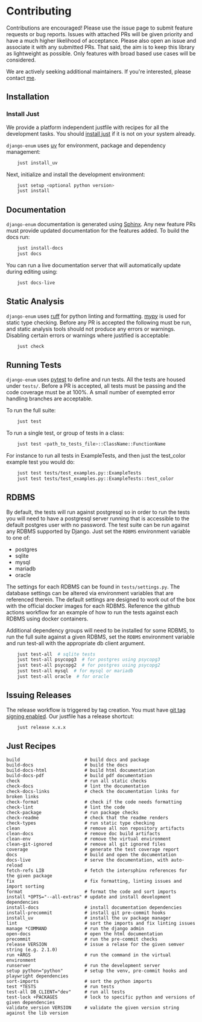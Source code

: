 # Contributing

Contributions are encouraged! Please use the issue page to submit feature requests or bug reports. Issues with attached PRs will be given priority and have a much higher likelihood of acceptance. Please also open an issue and associate it with any submitted PRs. That said, the aim is to keep this library as lightweight as possible. Only features with broad based use cases will be considered.

We are actively seeking additional maintainers. If you're interested, please contact [me](https://github.com/bckohan).


## Installation

### Install Just

We provide a platform independent justfile with recipes for all the development tasks. You should [install just](https://just.systems/man/en/installation.html) if it is not on your system already.

`django-enum` uses [uv](https://docs.astral.sh/uv) for environment, package and dependency management:

```bash
    just install_uv
```

Next, initialize and install the development environment:

```bash
    just setup <optional python version>
    just install
```

## Documentation

`django-enum` documentation is generated using [Sphinx](https://www.sphinx-doc.org). Any new feature PRs must provide updated documentation for the features added. To build the docs run:

```bash
    just install-docs
    just docs
```

You can run a live documentation server that will automatically update during editing using:

```bash
    just docs-live
```

## Static Analysis

`django-enum` uses [ruff](https://docs.astral.sh/ruff) for python linting and formatting. [mypy](http://mypy-lang.org) is used for static type checking. Before any PR is accepted the following must be run, and static analysis tools should not produce any errors or warnings. Disabling certain errors or warnings where justified is acceptable:

```bash
    just check
```

## Running Tests

`django-enum` uses [pytest](https://docs.pytest.org/) to define and run tests. All the tests are housed under ``tests/``. Before a PR is accepted, all tests must be passing and the code coverage must be at 100%. A small number of exempted error handling branches are acceptable.

To run the full suite:

```bash
    just test
```

To run a single test, or group of tests in a class:

```bash
    just test <path_to_tests_file>::ClassName::FunctionName
```

For instance to run all tests in ExampleTests, and then just the
test_color example test you would do:

```bash
    just test tests/test_examples.py::ExampleTests
    just test tests/test_examples.py::ExampleTests::test_color
```

## RDBMS

By default, the tests will run against postgresql so in order to run the tests you will need to have a postgresql server running that is accessible to the default postgres user with no password. The test suite can be run against any RDBMS supported by Django. Just set the ``RDBMS`` environment variable to one of:

  * postgres
  * sqlite
  * mysql
  * mariadb
  * oracle

The settings for each RDBMS can be found in ``tests/settings.py``. The database settings can be altered via environment variables that are referenced therein. The default settings are designed to work out of the box with the official docker images for each RDBMS. Reference the github actions workflow for an example of how to run the tests against each RDBMS using docker containers.

Additional dependency groups will need to be installed for some RDBMS, to run the full suite against a given RDBMS, set the ``RDBMS`` environment variable and run test-all with the appropriate db client argument.

```bash
    just test-all  # sqlite tests
    just test-all psycopg3  # for postgres using psycopg3
    just test-all psycopg2  # for postgres using psycopg2
    just test-all mysql  # for mysql or mariadb
    just test-all oracle  # for oracle
```

## Issuing Releases

The release workflow is triggered by tag creation. You must have [git tag signing enabled](https://docs.github.com/en/authentication/managing-commit-signature-verification/signing-commits). Our justfile has a release shortcut:

```bash
    just release x.x.x
```

## Just Recipes

```
build                        # build docs and package
build-docs                   # build the docs
build-docs-html              # build html documentation
build-docs-pdf               # build pdf documentation
check                        # run all static checks
check-docs                   # lint the documentation
check-docs-links             # check the documentation links for broken links
check-format                 # check if the code needs formatting
check-lint                   # lint the code
check-package                # run package checks
check-readme                 # check that the readme renders
check-types                  # run static type checking
clean                        # remove all non repository artifacts
clean-docs                   # remove doc build artifacts
clean-env                    # remove the virtual environment
clean-git-ignored            # remove all git ignored files
coverage                     # generate the test coverage report
docs                         # build and open the documentation
docs-live                    # serve the documentation, with auto-reload
fetch-refs LIB               # fetch the intersphinx references for the given package
fix                          # fix formatting, linting issues and import sorting
format                       # format the code and sort imports
install *OPTS="--all-extras" # update and install development dependencies
install-docs                 # install documentation dependencies
install-precommit            # install git pre-commit hooks
install_uv                   # install the uv package manager
lint                         # sort the imports and fix linting issues
manage *COMMAND              # run the django admin
open-docs                    # open the html documentation
precommit                    # run the pre-commit checks
release VERSION              # issue a relase for the given semver string (e.g. 2.1.0)
run +ARGS                    # run the command in the virtual environment
runserver                    # run the development server
setup python="python"        # setup the venv, pre-commit hooks and playwright dependencies
sort-imports                 # sort the python imports
test *TESTS                  # run tests
test-all DB_CLIENT="dev"     # run all tests
test-lock +PACKAGES          # lock to specific python and versions of given dependencies
validate_version VERSION     # validate the given version string against the lib version
```
